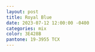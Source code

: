 ```yaml
---
layout: post
title: Royal Blue
date: 2023-07-12 12:00:00 -0400
categories: mix
color: 3E428B
pantone: 19-3955 TCX
---
```

